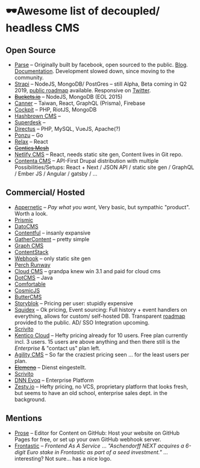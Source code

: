 # 🕶️Awesome list of decoupled/ headless CMS

## Open Source
* [Parse](https://parseplatform.org/) – Originally built by facebook, open sourced to the public. [Blog](https://blog.parseplatform.org/). [Documentation](https://docs.parseplatform.org/). Development slowed down, since moving to the community.
* [Strapi](https://strapi.io/) – NodeJS, MongoDB/ PostGres – still Alpha, Beta coming in Q2 2019, [public roadmap](https://github.com/strapi/strapi/projects/1) available. Responsive on [Twitter](https://twitter.com/strapijs).
* [~~Buckets.io~~](http://buckets.io/) – NodeJS, MongoDB (EOL 2015)
* [Canner](https://www.canner.io) – Taiwan, React, GraphQL (Prisma), Firebase
* [Cockpit](http://getcockpit.com) – PHP, RiotJS, MongoDB
* [Hashbrown CMS](http://hashbrown.rocks) – 
* [Superdesk](https://www.superdesk.org) – 
* [Directus](https://directus.app) – PHP, MySQL, VueJS, Apache(?)
* [Ponzu](https://ponzu-cms.org) – Go
* [Relax](https://github.com/relax/relax/) – React
* [~~Gentics Mesh~~](https://getmesh.io)
* [Netlify CMS](https://www.netlifycms.org/) – React, needs static site gen, Content lives in Git repo.
* [Contenta CMS](https://www.contentacms.org/) – API-First Drupal distribution with multiple Possibilities/Setups: React + Next / JSON API / static site gen / GraphQL / Ember JS / Angular / gatsby / …

## Commercial/ Hosted
* [Appernetic](https://appernetic.io/) – *Pay what you want*, Very basic, but sympathic "product". Worth a look.
* [Prismic](http://prismic.io)
* [DatoCMS](https://www.datocms.com)
* [Contentful](https://contentful.com) – insanly expansive
* [GatherContent](https://gathercontent.com) – pretty simple
* [Graph CMS](https://graphcms.com)
* [ContentStack](https://www.contentstack.com)
* [Webhook](webhook.com) – only static site gen
* [Perch Runway](https://perchrunway.com)
* [Cloud CMS](https://www.cloudcms.com) – grandpa knew win 3.1 and paid for cloud cms
* [DotCMS](http://dotcms.com/) – Java
* [Comfortable](https://comfortable.io)
* [CosmicJS](https://cosmicjs.com)
* [ButterCMS](https://buttercms.com)
* [Storyblok](https://www.storyblok.com) – Pricing per user: stupidly expensive
* [Squidex](https://squidex.io) – Ok pricing, Event sourcing: Full history + event handlers on everything, allows for custom/ self-hosted DB. Transparent [roadmap](https://trello.com/b/KakM4F3S/squidex-roadmap) provided to the public. AD/ SSO Integration upcoming.
* [Scrivito](https://scrivito.com)
* [Kentico Cloud](https://kenticocloud.com/) – Hefty pricing already for 10 users. Free plan currently incl. 3 users. 15 users are above anything and then there still is the _Enterprise_ & "contact us" plan left.
* [Agility CMS](https://agilitycms.com/) – So far the craziest pricing seen … for the least users per plan.
* [~~Elemeno~~](http://elemeno.io/) – Dienst eingestellt.
* [Scrivito](https://scrivito.com)
* [DNN Evoq](https://www.dnnsoftware.com/products) – Enterprise Platform
* [Zesty.io](https://www.zesty.io/) – Hefty pricing, no VCS, proprietary platform that looks fresh, but seems to have an old school, enterprise sales dept. in the background.

## Mentions
* [Prose](http://prose.io/#about) – Editor for Content on GitHub: Host your website on GitHub Pages for free, or set up your own GitHub webhook server.
* [Frontastic](https://www.frontastic.cloud/) – *Frontend As A Service* … _"Aschendorff NEXT acquires a 6-digit Euro stake in Frontastic as part of a seed investment."_ … interesting? Not sure… has a nice logo.
